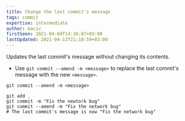 ```yaml
---
title: Change the last commit's message
tags: commit
expertise: intermediate
author: maciv
firstSeen: 2021-04-04T14:36:07+03:00
lastUpdated: 2021-04-13T21:10:59+03:00
---
```


Updates the last commit's message without changing its contents.

- Use `git commit --amend -m <message>` to replace the last commit's message with the new `<message>`.

```shell
git commit --amend -m <message>
```

```shell
git add .
git commit -m "Fix the newtork bug"
git commit --amend -m "Fix the network bug"
# The last commit's message is now "Fix the network bug"
```

